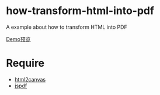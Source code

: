 # how-transform-html-into-pdf
A example about how to transform HTML into PDF

[Demo预览](https://github.com/pwcong/how-transform-html-into-pdf/)

# Require
* [html2canvas](https://github.com/niklasvh/html2canvas)
* [jspdf](https://github.com/MrRio/jsPDF)
